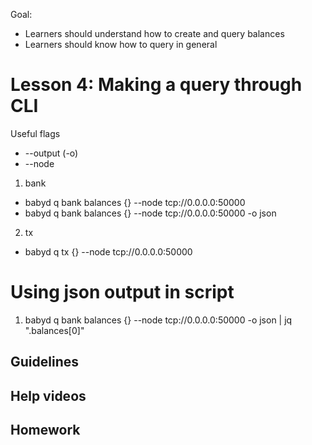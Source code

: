 Goal:
* Learners should understand how to create and query balances
* Learners should know how to query in general

# Lesson 4: Making a query through CLI

Useful flags
* --output (-o)
* --node

1. bank
 * babyd q bank balances {} --node tcp://0.0.0.0:50000
 * babyd q bank balances {} --node tcp://0.0.0.0:50000 -o json
2. tx
 * babyd q tx {} --node tcp://0.0.0.0:50000

# Using json output in script
1. babyd q bank balances {} --node tcp://0.0.0.0:50000 -o json | jq ".balances[0]"

## Guidelines

## Help videos

## Homework